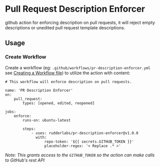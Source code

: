 # Pull Request Description Enforcer

github action for enforcing description on pull requests, it will reject empty descriptions or unedited pull request template descriptions.

## Usage

### Create Workflow

Create a workflow (eg: `.github/workflows/pr-description-enforcer.yml` see [Creating a Workflow file](https://help.github.com/en/articles/configuring-a-workflow#creating-a-workflow-file)) to utilize the action with content:

```
# This workflow will enforce description on pull requests.

name: 'PR Description Enforcer'
on:
    pull_request:
        types: [opened, edited, reopened]

jobs:
    enforce:
        runs-on: ubuntu-latest

        steps:
            - uses: rudderlabs/pr-description-enforcer@v1.0.0
              with:
                  repo-token: '${{ secrets.GITHUB_TOKEN }}'
                  placeholder-regex: '< Replace .* >'

```

_Note: This grants access to the `GITHUB_TOKEN` so the action can make calls to GitHub's rest API_
